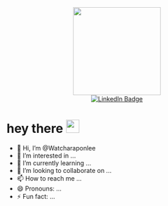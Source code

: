 <div id="header" align="center">
  <img src="https://i.giphy.com/media/v1.Y2lkPTc5MGI3NjExdWk5eGhwMW8xZWdyb3Yxenp3bnY0cHQwN2d3ZnYzbnBxajVzaG5xbSZlcD12MV9pbnRlcm5hbF9naWZfYnlfaWQmY3Q9Zw/qgQUggAC3Pfv687qPC/giphy.gif" width="200"/>
</div>

<div id="badges" align="center">
  <a href="https://www.linkedin.com/feed/?trk=guest_homepage-basic_google-one-tap-submit">
    <img src="https://img.shields.io/badge/LinkedIn-blue?style=for-the-badge&logo=linkedin&logoColor=white" alt="LinkedIn Badge"/>
  </a>
</div>

<div align="center">
  <img src="https://komarev.com/ghpvc/?username=Watcharaponlee&style=flat-square&color=blue" alt=""/>
</div>

<h1>
  hey there
  <img src="https://media.giphy.com/media/hvRJCLFzcasrR4ia7z/giphy.gif" width="30px"/>
</h1>



- 👋 Hi, I’m @Watcharaponlee
- 👀 I’m interested in ...
- 🌱 I’m currently learning ...
- 💞️ I’m looking to collaborate on ...
- 📫 How to reach me ...
- 😄 Pronouns: ...
- ⚡ Fun fact: ...

<!---
Watcharaponlee/Watcharaponlee is a ✨ special ✨ repository because its `README.md` (this file) appears on your GitHub profile.
You can click the Preview link to take a look at your changes.
--->
